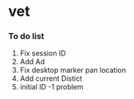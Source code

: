 # vet

### To do list
1. Fix session ID
2. Add Ad
3. Fix desktop marker pan location
4. Add current Distict
5. initial ID -1 problem
